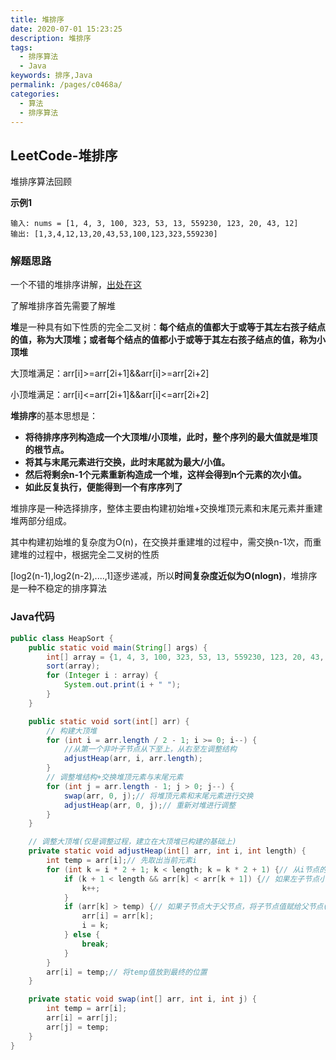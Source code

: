 ```yaml
---
title: 堆排序
date: 2020-07-01 15:23:25
description: 堆排序
tags: 
  - 排序算法
  - Java
keywords: 排序,Java
permalink: /pages/c0468a/
categories: 
  - 算法
  - 排序算法
---
```


## LeetCode-堆排序

堆排序算法回顾

 <!--more-->

**示例1**

```
输入: nums = [1, 4, 3, 100, 323, 53, 13, 559230, 123, 20, 43, 12]
输出: [1,3,4,12,13,20,43,53,100,123,323,559230]
```

### 解题思路

一个不错的堆排序讲解，[出处在这](https://www.cnblogs.com/chengxiao/p/6129630.html)

了解堆排序首先需要了解堆

**堆**是一种具有如下性质的完全二叉树：**每个结点的值都大于或等于其左右孩子结点的值，称为大顶堆；或者每个结点的值都小于或等于其左右孩子结点的值，称为小顶堆**

大顶堆满足：arr[i]>=arr[2i+1]&&arr[i]>=arr[2i+2]

小顶堆满足：arr[i]<=arr[2i+1]&&arr[i]<=arr[2i+2]

**堆排序**的基本思想是： 

- **将待排序序列构造成一个大顶堆/小顶堆，此时，整个序列的最大值就是堆顶的根节点。**
- **将其与末尾元素进行交换，此时末尾就为最大/小值。**
- **然后将剩余n-1个元素重新构造成一个堆，这样会得到n个元素的次小值。**
- **如此反复执行，便能得到一个有序序列了**

堆排序是一种选择排序，整体主要由构建初始堆+交换堆顶元素和末尾元素并重建堆两部分组成。

其中构建初始堆的复杂度为O(n)，在交换并重建堆的过程中，需交换n-1次，而重建堆的过程中，根据完全二叉树的性质

[log2(n-1),log2(n-2),....,1]逐步递减，所以**时间复杂度近似为O(nlogn)**，堆排序是一种不稳定的排序算法

### Java代码

```java
public class HeapSort {
    public static void main(String[] args) {
        int[] array = {1, 4, 3, 100, 323, 53, 13, 559230, 123, 20, 43, 12};
        sort(array);
        for (Integer i : array) {
            System.out.print(i + " ");
        }
    }

    public static void sort(int[] arr) {
        // 构建大顶堆
        for (int i = arr.length / 2 - 1; i >= 0; i--) {
            //从第一个非叶子节点从下至上，从右至左调整结构
            adjustHeap(arr, i, arr.length);
        }
        // 调整堆结构+交换堆顶元素与末尾元素
        for (int j = arr.length - 1; j > 0; j--) {
            swap(arr, 0, j);// 将堆顶元素和末尾元素进行交换
            adjustHeap(arr, 0, j);// 重新对堆进行调整
        }
    }

    // 调整大顶堆(仅是调整过程，建立在大顶堆已构建的基础上)
    private static void adjustHeap(int[] arr, int i, int length) {
        int temp = arr[i];// 先取出当前元素i
        for (int k = i * 2 + 1; k < length; k = k * 2 + 1) {// 从i节点的左子节点开始，也就是2i+1处开始
            if (k + 1 < length && arr[k] < arr[k + 1]) {// 如果左子节点小于右子节点，k指向右子节点
                k++;
            }
            if (arr[k] > temp) {// 如果子节点大于父节点，将子节点值赋给父节点(不用进行交换)
                arr[i] = arr[k];
                i = k;
            } else {
                break;
            }
        }
        arr[i] = temp;// 将temp值放到最终的位置
    }

    private static void swap(int[] arr, int i, int j) {
        int temp = arr[i];
        arr[i] = arr[j];
        arr[j] = temp;
    }
}
```



